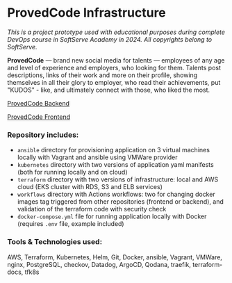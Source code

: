 # ProvedCode Infrastructure

*This is a project prototype used with educational purposes during complete DevOps course in SoftServe Academy in 2024. All copyrights belong to SoftServe.*

**ProvedCode** — brand new social media for talents — employees of any age and level of experience and employers, who looking for them. Talents post descriptions, links of their work and more on their profile, showing themselves in all their glory to employer, who read their achievements, put "KUDOS" - like, and ultimately connect with those, who liked the most.

[ProvedCode Backend](https://github.com/yyev89/provedcode-project-backend)

[ProvedCode Frontend](https://github.com/yyev89/provedcode-project-frontend)

### Repository includes:

- `ansible` directory for provisioning application on 3 virtual machines locally with Vagrant and ansible using VMWare provider
- `kubernetes` directory with two versions of application yaml manifests (both for running locally and on cloud)
- `terraform` directory with two versions of infrastructure: local and AWS cloud (EKS cluster with RDS, S3 and ELB services)
- `workflows` directory with Actions workflows: two for changing docker images tag triggered from other repositories (frontend or backend), and validation of the terraform code with security check
- `docker-compose.yml` file for running application locally with Docker (requires `.env` file, example included)

### Tools & Technologies used:
AWS, Terraform, Kubernetes, Helm, Git, Docker, ansible, Vagrant, VMWare, nginx, PostgreSQL, checkov, Datadog, ArgoCD, Qodana, traefik, terraform-docs, tfk8s